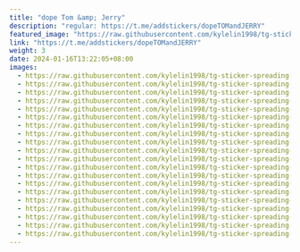 ```yaml
---
title: "dope Tom &amp; Jerry"
description: "regular: https://t.me/addstickers/dopeTOMandJERRY"
featured_image: "https://raw.githubusercontent.com/kylelin1998/tg-sticker-spreading-worldwide-images/main/img/e29fb656-b0a8-4554-83e0-a2ccc6033a3a.jpg"
link: "https://t.me/addstickers/dopeTOMandJERRY"
weight: 3
date: 2024-01-16T13:22:05+08:00
images:
  - https://raw.githubusercontent.com/kylelin1998/tg-sticker-spreading-worldwide-images/main/img/e29fb656-b0a8-4554-83e0-a2ccc6033a3a.jpg
  - https://raw.githubusercontent.com/kylelin1998/tg-sticker-spreading-worldwide-images/main/img/da1ec771-296d-4289-8aaf-def0bd8b391b.jpg
  - https://raw.githubusercontent.com/kylelin1998/tg-sticker-spreading-worldwide-images/main/img/47036076-e851-4a7e-bfbe-f57d9b3901c5.jpg
  - https://raw.githubusercontent.com/kylelin1998/tg-sticker-spreading-worldwide-images/main/img/4bd45df2-a014-4fef-8806-ac41054a84af.jpg
  - https://raw.githubusercontent.com/kylelin1998/tg-sticker-spreading-worldwide-images/main/img/8250b352-f398-47b7-bd25-2cf28229f719.jpg
  - https://raw.githubusercontent.com/kylelin1998/tg-sticker-spreading-worldwide-images/main/img/814e6120-6308-4b67-addc-c661fae5f589.jpg
  - https://raw.githubusercontent.com/kylelin1998/tg-sticker-spreading-worldwide-images/main/img/7b5902d3-d8a4-430f-8ae1-40f6a6cef2c3.jpg
  - https://raw.githubusercontent.com/kylelin1998/tg-sticker-spreading-worldwide-images/main/img/938eb295-d4db-4757-8ad3-e30dafc47016.jpg
  - https://raw.githubusercontent.com/kylelin1998/tg-sticker-spreading-worldwide-images/main/img/c541a5db-666b-48d6-a8de-87387ba458a5.jpg
  - https://raw.githubusercontent.com/kylelin1998/tg-sticker-spreading-worldwide-images/main/img/f3b75501-1dd9-42a5-bd1b-fabc907a533b.jpg
  - https://raw.githubusercontent.com/kylelin1998/tg-sticker-spreading-worldwide-images/main/img/4d29135d-836b-4523-9cfe-6091d71f6a53.jpg
  - https://raw.githubusercontent.com/kylelin1998/tg-sticker-spreading-worldwide-images/main/img/23aee657-1f3b-47a4-9b5a-5b394aa308d2.jpg
  - https://raw.githubusercontent.com/kylelin1998/tg-sticker-spreading-worldwide-images/main/img/d9dfdc25-c580-45ee-9152-73692992ec7d.jpg
  - https://raw.githubusercontent.com/kylelin1998/tg-sticker-spreading-worldwide-images/main/img/f15d873a-1693-4ac2-a4c8-c8ec1d51f81f.jpg
  - https://raw.githubusercontent.com/kylelin1998/tg-sticker-spreading-worldwide-images/main/img/82573b7b-f808-4b82-9bf0-124c4f02b6e0.jpg
  - https://raw.githubusercontent.com/kylelin1998/tg-sticker-spreading-worldwide-images/main/img/0feaffd5-503f-4572-aa53-eb8329a6adfe.jpg
  - https://raw.githubusercontent.com/kylelin1998/tg-sticker-spreading-worldwide-images/main/img/e73eb945-d19e-4214-bf34-13b6f6dcdc82.jpg
  - https://raw.githubusercontent.com/kylelin1998/tg-sticker-spreading-worldwide-images/main/img/4106146a-0f48-4df0-96cd-9b5a52d35c13.jpg
  - https://raw.githubusercontent.com/kylelin1998/tg-sticker-spreading-worldwide-images/main/img/43f77a14-4c8d-4b92-bb6a-00211091b733.jpg
  - https://raw.githubusercontent.com/kylelin1998/tg-sticker-spreading-worldwide-images/main/img/63cec276-b705-47a6-8c2e-1ea8c4c04e27.jpg
---
```

